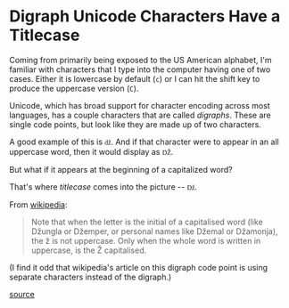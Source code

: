 # Digraph Unicode Characters Have a Titlecase

Coming from primarily being exposed to the US American alphabet, I'm familiar
with characters that I type into the computer having one of two cases. Either
it is lowercase by default (`c`) or I can hit the shift key to produce the
uppercase version (`C`).

Unicode, which has broad support for character encoding across most languages,
has a couple characters that are called _digraphs_. These are single code
points, but look like they are made up of two characters.

A good example of this is `ǆ`. And if that character were to appear in an all
uppercase word, then it would display as `Ǆ`.

But what if it appears at the beginning of a capitalized word?

That's where _titlecase_ comes into the picture -- `ǅ`.

From [wikipedia](https://en.wikipedia.org/wiki/D%C5%BE):

> Note that when the letter is the initial of a capitalised word (like Džungla
> or Džemper, or personal names like Džemal or Džamonja), the ž is not
> uppercase. Only when the whole word is written in uppercase, is the Ž
> capitalised.

(I find it odd that wikipedia's article on this digraph code point is using
separate characters instead of the digraph.)

[source](https://devblogs.microsoft.com/oldnewthing/20241031-00/?p=110443)
